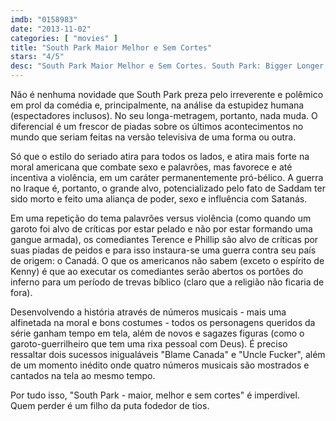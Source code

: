 ```yaml
---
imdb: "0158983"
date: "2013-11-02"
categories: [ "movies" ]
title: "South Park Maior Melhor e Sem Cortes"
stars: "4/5"
desc: "South Park Maior Melhor e Sem Cortes. South Park: Bigger Longer & Uncut (USA, 1999). Dirigido por Trey Parker. Escrito por Trey Parker, Matt Stone, Trey Parker, Matt Stone, Pam Brady. Com Trey Parker, Matt Stone, Mary Kay Bergman, Isaac Hayes, Jesse Brant Howell, Anthony Cross-Thomas, Franchesca Clifford, Bruce Howell, Deb Adair."
---
```

Não é nenhuma novidade que South Park preza pelo irreverente e polêmico em prol da comédia e, principalmente, na análise da estupidez humana (espectadores inclusos). No seu longa-metragem, portanto, nada muda. O diferencial é um frescor de piadas sobre os últimos acontecimentos no mundo que seriam feitas na versão televisiva de uma forma ou outra.

Só que o estilo do seriado atira para todos os lados, e atira mais forte na moral americana que combate sexo e palavrões, mas favorece e até incentiva a violência, em um caráter permanentemente pró-bélico. A guerra no Iraque é, portanto, o grande alvo, potencializado pelo fato de Saddam ter sido morto e feito uma aliança de poder, sexo e influência com Satanás.

Em uma repetição do tema palavrões versus violência (como quando um garoto foi alvo de críticas por estar pelado e não por estar formando uma gangue armada), os comediantes Terence e Phillip são alvo de críticas por suas piadas de peidos e para isso instaura-se uma guerra contra seu país de origem: o Canadá. O que os americanos não sabem (exceto o espírito de Kenny) é que ao executar os comediantes serão abertos os portões do inferno para um período de trevas bíblico (claro que a religião não ficaria de fora).

Desenvolvendo a história através de números musicais - mais uma alfinetada na moral e bons costumes - todos os personagens queridos da série ganham tempo em tela, além de novos e sagazes figuras (como o garoto-guerrilheiro que tem uma rixa pessoal com Deus). É preciso ressaltar dois sucessos inigualáveis "Blame Canada" e "Uncle Fucker", além de um momento inédito onde quatro números musicais são mostrados e cantados na tela ao mesmo tempo.

Por tudo isso, "South Park - maior, melhor e sem cortes" é imperdível. Quem perder é um filho da puta fodedor de tios.


